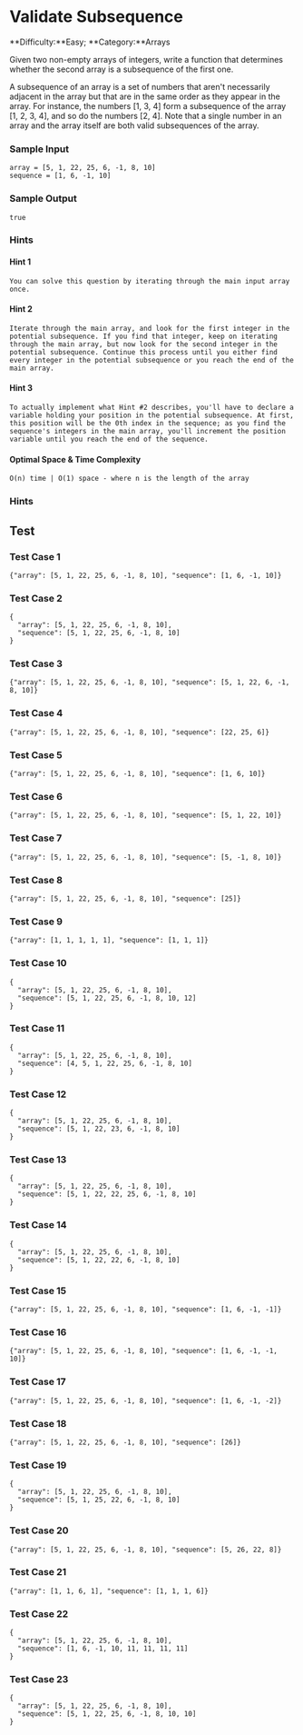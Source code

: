 # Validate Subsequence

**Difficulty:**Easy; **Category:**Arrays

Given two non-empty arrays of integers, write a function that determines
whether the second array is a subsequence of the first one.

A subsequence of an array is a set of numbers that aren't necessarily adjacent
in the array but that are in the same order as they appear in the array. For
instance, the numbers [1, 3, 4] form a subsequence of the array
[1, 2, 3, 4], and so do the numbers [2, 4]. Note
that a single number in an array and the array itself are both valid
subsequences of the array.

### Sample Input

```
array = [5, 1, 22, 25, 6, -1, 8, 10]
sequence = [1, 6, -1, 10]
```

### Sample Output

```
true
```

### Hints


#### Hint 1

```
You can solve this question by iterating through the main input array once.
```

#### Hint 2

```
Iterate through the main array, and look for the first integer in the potential subsequence. If you find that integer, keep on iterating through the main array, but now look for the second integer in the potential subsequence. Continue this process until you either find every integer in the potential subsequence or you reach the end of the main array.
```

#### Hint 3

```
To actually implement what Hint #2 describes, you'll have to declare a variable holding your position in the potential subsequence. At first, this position will be the 0th index in the sequence; as you find the sequence's integers in the main array, you'll increment the position variable until you reach the end of the sequence.
```

#### Optimal Space & Time Complexity

```
O(n) time | O(1) space - where n is the length of the array
```

### Hints


## Test


### Test Case 1

```
{"array": [5, 1, 22, 25, 6, -1, 8, 10], "sequence": [1, 6, -1, 10]}
```

### Test Case 2

```
{
  "array": [5, 1, 22, 25, 6, -1, 8, 10],
  "sequence": [5, 1, 22, 25, 6, -1, 8, 10]
}
```

### Test Case 3

```
{"array": [5, 1, 22, 25, 6, -1, 8, 10], "sequence": [5, 1, 22, 6, -1, 8, 10]}
```

### Test Case 4

```
{"array": [5, 1, 22, 25, 6, -1, 8, 10], "sequence": [22, 25, 6]}
```

### Test Case 5

```
{"array": [5, 1, 22, 25, 6, -1, 8, 10], "sequence": [1, 6, 10]}
```

### Test Case 6

```
{"array": [5, 1, 22, 25, 6, -1, 8, 10], "sequence": [5, 1, 22, 10]}
```

### Test Case 7

```
{"array": [5, 1, 22, 25, 6, -1, 8, 10], "sequence": [5, -1, 8, 10]}
```

### Test Case 8

```
{"array": [5, 1, 22, 25, 6, -1, 8, 10], "sequence": [25]}
```

### Test Case 9

```
{"array": [1, 1, 1, 1, 1], "sequence": [1, 1, 1]}
```

### Test Case 10

```
{
  "array": [5, 1, 22, 25, 6, -1, 8, 10],
  "sequence": [5, 1, 22, 25, 6, -1, 8, 10, 12]
}
```

### Test Case 11

```
{
  "array": [5, 1, 22, 25, 6, -1, 8, 10],
  "sequence": [4, 5, 1, 22, 25, 6, -1, 8, 10]
}
```

### Test Case 12

```
{
  "array": [5, 1, 22, 25, 6, -1, 8, 10],
  "sequence": [5, 1, 22, 23, 6, -1, 8, 10]
}
```

### Test Case 13

```
{
  "array": [5, 1, 22, 25, 6, -1, 8, 10],
  "sequence": [5, 1, 22, 22, 25, 6, -1, 8, 10]
}
```

### Test Case 14

```
{
  "array": [5, 1, 22, 25, 6, -1, 8, 10],
  "sequence": [5, 1, 22, 22, 6, -1, 8, 10]
}
```

### Test Case 15

```
{"array": [5, 1, 22, 25, 6, -1, 8, 10], "sequence": [1, 6, -1, -1]}
```

### Test Case 16

```
{"array": [5, 1, 22, 25, 6, -1, 8, 10], "sequence": [1, 6, -1, -1, 10]}
```

### Test Case 17

```
{"array": [5, 1, 22, 25, 6, -1, 8, 10], "sequence": [1, 6, -1, -2]}
```

### Test Case 18

```
{"array": [5, 1, 22, 25, 6, -1, 8, 10], "sequence": [26]}
```

### Test Case 19

```
{
  "array": [5, 1, 22, 25, 6, -1, 8, 10],
  "sequence": [5, 1, 25, 22, 6, -1, 8, 10]
}
```

### Test Case 20

```
{"array": [5, 1, 22, 25, 6, -1, 8, 10], "sequence": [5, 26, 22, 8]}
```

### Test Case 21

```
{"array": [1, 1, 6, 1], "sequence": [1, 1, 1, 6]}
```

### Test Case 22

```
{
  "array": [5, 1, 22, 25, 6, -1, 8, 10],
  "sequence": [1, 6, -1, 10, 11, 11, 11, 11]
}
```

### Test Case 23

```
{
  "array": [5, 1, 22, 25, 6, -1, 8, 10],
  "sequence": [5, 1, 22, 25, 6, -1, 8, 10, 10]
}
```
